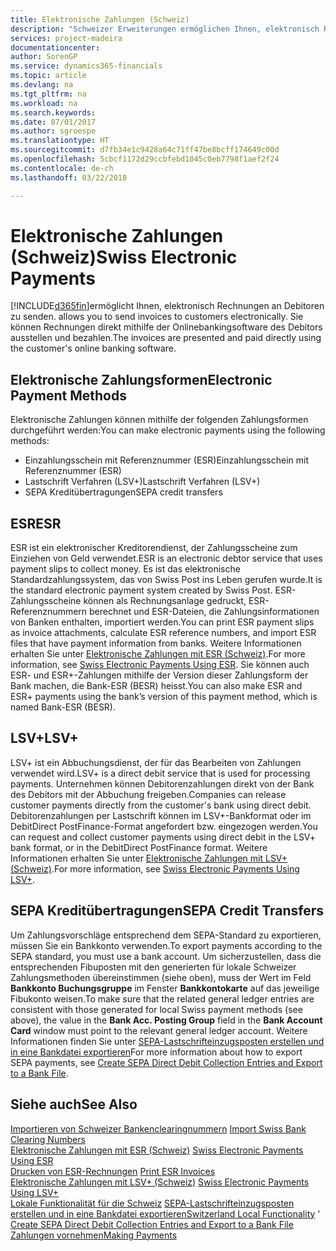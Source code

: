 ```yaml
---
title: Elektronische Zahlungen (Schweiz)
description: "Schweizer Erweiterungen ermöglichen Ihnen, elektronisch Rechnungen an Debitoren zu senden. Sie können Rechnungen direkt mithilfe der Onlinebankingsoftware des Debitors ausstellen und bezahlen."
services: project-madeira
documentationcenter: 
author: SorenGP
ms.service: dynamics365-financials
ms.topic: article
ms.devlang: na
ms.tgt_pltfrm: na
ms.workload: na
ms.search.keywords: 
ms.date: 07/01/2017
ms.author: sgroespe
ms.translationtype: HT
ms.sourcegitcommit: d7fb34e1c9428a64c71ff47be8bcff174649c00d
ms.openlocfilehash: 5cbcf1172d29ccbfebd1045c0eb7798f1aef2f24
ms.contentlocale: de-ch
ms.lasthandoff: 03/22/2018

---
```

# <a name="swiss-electronic-payments"></a><span data-ttu-id="00993-104">Elektronische Zahlungen (Schweiz)</span><span class="sxs-lookup"><span data-stu-id="00993-104">Swiss Electronic Payments</span></span>
[!INCLUDE[d365fin](../../includes/d365fin_md.md)]<span data-ttu-id="00993-105">ermöglicht Ihnen, elektronisch Rechnungen an Debitoren zu senden.</span><span class="sxs-lookup"><span data-stu-id="00993-105"> allows you to send invoices to customers electronically.</span></span> <span data-ttu-id="00993-106">Sie können Rechnungen direkt mithilfe der Onlinebankingsoftware des Debitors ausstellen und bezahlen.</span><span class="sxs-lookup"><span data-stu-id="00993-106">The invoices are presented and paid directly using the customer's online banking software.</span></span>  

## <a name="electronic-payment-methods"></a><span data-ttu-id="00993-107">Elektronische Zahlungsformen</span><span class="sxs-lookup"><span data-stu-id="00993-107">Electronic Payment Methods</span></span>  
<span data-ttu-id="00993-108">Elektronische Zahlungen können mithilfe der folgenden Zahlungsformen durchgeführt werden:</span><span class="sxs-lookup"><span data-stu-id="00993-108">You can make electronic payments using the following methods:</span></span>  

- <span data-ttu-id="00993-109">Einzahlungsschein mit Referenznummer (ESR)</span><span class="sxs-lookup"><span data-stu-id="00993-109">Einzahlungsschein mit Referenznummer (ESR)</span></span>  
- <span data-ttu-id="00993-110">Lastschrift Verfahren (LSV+)</span><span class="sxs-lookup"><span data-stu-id="00993-110">Lastschrift Verfahren (LSV+)</span></span>  
- <span data-ttu-id="00993-111">SEPA Kreditübertragungen</span><span class="sxs-lookup"><span data-stu-id="00993-111">SEPA credit transfers</span></span>  

## <a name="esr"></a><span data-ttu-id="00993-112">ESR</span><span class="sxs-lookup"><span data-stu-id="00993-112">ESR</span></span>  
<span data-ttu-id="00993-113">ESR ist ein elektronischer Kreditorendienst, der Zahlungsscheine zum Einziehen von Geld verwendet.</span><span class="sxs-lookup"><span data-stu-id="00993-113">ESR is an electronic debtor service that uses payment slips to collect money.</span></span> <span data-ttu-id="00993-114">Es ist das elektronische Standardzahlungssystem, das von Swiss Post ins Leben gerufen wurde.</span><span class="sxs-lookup"><span data-stu-id="00993-114">It is the standard electronic payment system created by Swiss Post.</span></span> <span data-ttu-id="00993-115">ESR-Zahlungsscheine können als Rechnungsanlage gedruckt, ESR-Referenznummern berechnet und ESR-Dateien, die Zahlungsinformationen von Banken enthalten, importiert werden.</span><span class="sxs-lookup"><span data-stu-id="00993-115">You can print ESR payment slips as invoice attachments, calculate ESR reference numbers, and import ESR files that have payment information from banks.</span></span> <span data-ttu-id="00993-116">Weitere Informationen erhalten Sie unter [Elektronische Zahlungen mit ESR (Schweiz)](how-to-print-esr-invoices.md).</span><span class="sxs-lookup"><span data-stu-id="00993-116">For more information, see [Swiss Electronic Payments Using ESR](how-to-print-esr-invoices.md).</span></span> <span data-ttu-id="00993-117">Sie können auch ESR- und ESR+-Zahlungen mithilfe der Version dieser Zahlungsform der Bank machen, die Bank-ESR (BESR) heisst.</span><span class="sxs-lookup"><span data-stu-id="00993-117">You can also make ESR and ESR+ payments using the bank’s version of this payment method, which is named Bank-ESR (BESR).</span></span>  

## <a name="lsv"></a><span data-ttu-id="00993-118">LSV+</span><span class="sxs-lookup"><span data-stu-id="00993-118">LSV+</span></span>  
<span data-ttu-id="00993-119">LSV+ ist ein Abbuchungsdienst, der für das Bearbeiten von Zahlungen verwendet wird.</span><span class="sxs-lookup"><span data-stu-id="00993-119">LSV+ is a direct debit service that is used for processing payments.</span></span> <span data-ttu-id="00993-120">Unternehmen können Debitorenzahlungen direkt von der Bank des Debitors mit der Abbuchung freigeben.</span><span class="sxs-lookup"><span data-stu-id="00993-120">Companies can release customer payments directly from the customer's bank using direct debit.</span></span> <span data-ttu-id="00993-121">Debitorenzahlungen per Lastschrift können im LSV+-Bankformat oder im DebitDirect PostFinance-Format angefordert bzw. eingezogen werden.</span><span class="sxs-lookup"><span data-stu-id="00993-121">You can request and collect customer payments using direct debit in the LSV+ bank format, or in the DebitDirect PostFinance format.</span></span> <span data-ttu-id="00993-122">Weitere Informationen erhalten Sie unter [Elektronische Zahlungen mit LSV+ (Schweiz)](swiss-electronic-payments-using-lsv-.md).</span><span class="sxs-lookup"><span data-stu-id="00993-122">For more information, see [Swiss Electronic Payments Using LSV+](swiss-electronic-payments-using-lsv-.md).</span></span>  

## <a name="sepa-credit-transfers"></a><span data-ttu-id="00993-123">SEPA Kreditübertragungen</span><span class="sxs-lookup"><span data-stu-id="00993-123">SEPA Credit Transfers</span></span>  
<span data-ttu-id="00993-124">Um Zahlungsvorschläge entsprechend dem SEPA-Standard zu exportieren, müssen Sie ein Bankkonto verwenden.</span><span class="sxs-lookup"><span data-stu-id="00993-124">To export payments according to the SEPA standard, you must use a bank account.</span></span> <span data-ttu-id="00993-125">Um sicherzustellen, dass die entsprechenden Fibuposten mit den generierten für lokale Schweizer Zahlungsmethoden übereinstimmen (siehe oben), muss der Wert im Feld **Bankkonto Buchungsgruppe** im Fenster **Bankkontokarte** auf das jeweilige Fibukonto weisen.</span><span class="sxs-lookup"><span data-stu-id="00993-125">To make sure that the related general ledger entries are consistent with those generated for local Swiss payment methods (see above), the value in the **Bank Acc. Posting Group** field in the **Bank Account Card** window must point to the relevant general ledger account.</span></span> <span data-ttu-id="00993-126">Weitere Informationen finden Sie unter [SEPA-Lastschrifteinzugsposten erstellen und in eine Bankdatei exportieren](../../finance-how-create-sepa-direct-debit-collection-entries-export-bank-file.md)</span><span class="sxs-lookup"><span data-stu-id="00993-126">For more information about how to export SEPA payments, see [Create SEPA Direct Debit Collection Entries and Export to a Bank File](../../finance-how-create-sepa-direct-debit-collection-entries-export-bank-file.md).</span></span>  

## <a name="see-also"></a><span data-ttu-id="00993-127">Siehe auch</span><span class="sxs-lookup"><span data-stu-id="00993-127">See Also</span></span>  
 <span data-ttu-id="00993-128">[Importieren von Schweizer Bankenclearingnummern](how-to-import-swiss-bank-clearing-numbers.md) </span><span class="sxs-lookup"><span data-stu-id="00993-128">[Import Swiss Bank Clearing Numbers](how-to-import-swiss-bank-clearing-numbers.md) </span></span>  
 <span data-ttu-id="00993-129">[Elektronische Zahlungen mit ESR (Schweiz)](swiss-electronic-payments-using-esr.md) </span><span class="sxs-lookup"><span data-stu-id="00993-129">[Swiss Electronic Payments Using ESR](swiss-electronic-payments-using-esr.md) </span></span>  
 <span data-ttu-id="00993-130">[Drucken von ESR-Rechnungen](how-to-print-esr-invoices.md) </span><span class="sxs-lookup"><span data-stu-id="00993-130">[Print ESR Invoices](how-to-print-esr-invoices.md) </span></span>  
 <span data-ttu-id="00993-131">[Elektronische Zahlungen mit LSV+ (Schweiz)](swiss-electronic-payments-using-lsv-.md) </span><span class="sxs-lookup"><span data-stu-id="00993-131">[Swiss Electronic Payments Using LSV+](swiss-electronic-payments-using-lsv-.md) </span></span>  
 <span data-ttu-id="00993-132">[Lokale Funktionalität für die Schweiz](switzerland-local-functionality.md) [SEPA-Lastschrifteinzugsposten erstellen und in eine Bankdatei exportieren](../../finance-how-create-sepa-direct-debit-collection-entries-export-bank-file.md)</span><span class="sxs-lookup"><span data-stu-id="00993-132">[Switzerland Local Functionality](switzerland-local-functionality.md)  ' [Create SEPA Direct Debit Collection Entries and Export to a Bank File](../../finance-how-create-sepa-direct-debit-collection-entries-export-bank-file.md)</span></span>  
 [<span data-ttu-id="00993-133">Zahlungen vornehmen</span><span class="sxs-lookup"><span data-stu-id="00993-133">Making Payments</span></span>](../../payables-make-payments.md)

